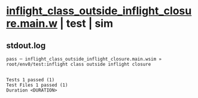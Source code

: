 # [inflight_class_outside_inflight_closure.main.w](../../../../../examples/tests/valid/inflight_class_outside_inflight_closure.main.w) | test | sim

## stdout.log
```log
pass ─ inflight_class_outside_inflight_closure.main.wsim » root/env0/test:inflight class outside inflight closure
 
 
Tests 1 passed (1)
Test Files 1 passed (1)
Duration <DURATION>
```

